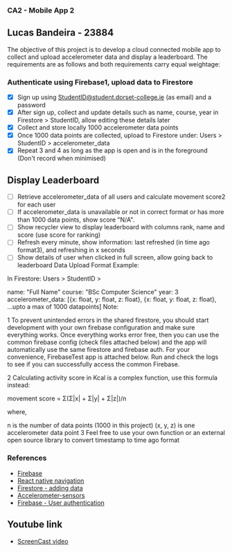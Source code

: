 ### CA2 - Mobile App 2 ###
## Lucas Bandeira - 23884 ##

The objective of this project is to develop a cloud connected mobile app to collect and upload accelerometer data and display a leaderboard. The requirements are as follows and both requirements carry equal weightage:

 ### Authenticate using Firebase1, upload data to Firestore ###

- [x] Sign up using StudentID@student.dorset-college.ie (as email) and a password
- [x] After sign up, collect and update details such as name, course, year in Firestore > StudentID, allow editing these details later
- [x] Collect and store locally 1000 accelerometer data points
- [x] Once 1000 data points are collected, upload to Firestore under: Users > StudentID > accelerometer_data
- [x] Repeat 3 and 4 as long as the app is open and is in the foreground (Don't record when minimised)
## Display Leaderboard ##
- [ ] Retrieve accelerometer_data of all users and calculate movement score2 for each user
- [ ] If accelerometer_data is unavailable or not in correct format or has more than 1000 data points, show score "N/A".
- [ ] Show recycler view to display leaderboard with columns rank, name and score (use score for ranking)
- [ ] Refresh every minute, show information: last refreshed (in time ago format3), and refreshing in x seconds
- [ ] Show details of user when clicked in full screen, allow going back to leaderboard
Data Upload Format Example:

In Firestore: Users > StudentID >

name: "Full Name"
course: "BSc Computer Science"
year: 3
accelerometer_data: [{x: float, y: float, z: float}, {x: float, y: float, z: float}, ...upto a max of 1000 datapoints]
Note:

1 To prevent unintended errors in the shared firestore, you should start development with your own firebase configuration and make sure everything works. Once everything works error free, then you can use the common firebase config (check files attached below) and the app will automatically use the same firestore and firebase auth. For your convenience, FirebaseTest app is attached below. Run and check the logs to see if you can successfully access the common Firebase.

2 Calculating activity score in Kcal is a complex function, use this formula instead:

movement score = Σ(Σ|x| + Σ|y| + Σ|z|)/n

where,

n is the number of data points (1000 in this project)
(x, y, z) is one accelerometer data point
3 Feel free to use your own function or an external open source library to convert timestamp to time ago format

### References ###

- [Firebase](https://docs.expo.dev/guides/using-firebase/)
- [React native navigation](https://reactnavigation.org/docs/getting-started/)
- [Firestore - adding data](https://firebase.google.com/docs/firestore/manage-data/add-data)
- [Accelerometer-sensors](https://docs.expo.dev/versions/latest/sdk/accelerometer/#accelerometer--methods)
- [Firebase - User authentication](https://www.youtube.com/watch?v=ql4J6SpLXZA)

## Youtube link ##

- [ScreenCast video](https://www.youtube.com/watch?v=TtqD6TVpMCw)